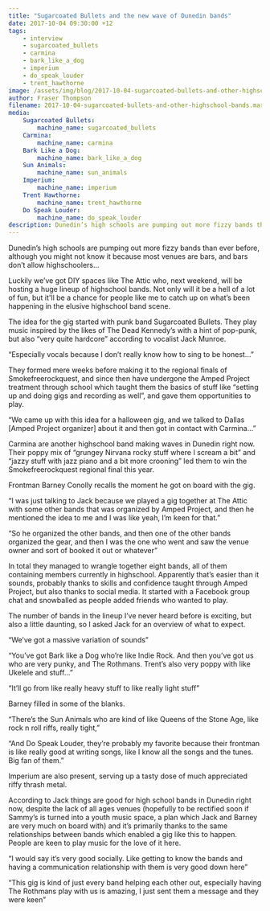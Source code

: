 ```yaml
---
title: "Sugarcoated Bullets and the new wave of Dunedin bands"
date: 2017-10-04 09:30:00 +12
tags:
    - interview
    - sugarcoated_bullets
    - carmina
    - bark_like_a_dog
    - imperium
    - do_speak_louder
    - trent_hawthorne
image: /assets/img/blog/2017-10-04-sugarcoated-bullets-and-other-highschool-bands/cover.jpg
author: Fraser Thompson
filename: 2017-10-04-sugarcoated-bullets-and-other-highschool-bands.markdown
media:
    Sugarcoated Bullets:
        machine_name: sugarcoated_bullets
    Carmina:
        machine_name: carmina
    Bark Like a Dog:
        machine_name: bark_like_a_dog
    Sun Animals:
        machine_name: sun_animals
    Imperium:
        machine_name: imperium
    Trent Hawthorne:
        machine_name: trent_hawthorne
    Do Speak Louder:
        machine_name: do_speak_louder
description: Dunedin’s high schools are pumping out more fizzy bands than ever before, although you might not know it because most venues are bars, and bars don’t allow highschoolers...
---
```


Dunedin’s high schools are pumping out more fizzy bands than ever before, although you might not know it because most venues are bars, and bars don’t allow highschoolers...

Luckily we’ve got DIY spaces like The Attic who, next weekend, will be hosting a huge lineup of highschool bands. Not only will it be a hell of a lot of fun, but it'll be a chance for people like me to catch up on what’s been happening in the elusive highschool band scene.

<!-- more -->

The idea for the gig started with punk band Sugarcoated Bullets. They play music inspired by the likes of The Dead Kennedy’s with a hint of pop-punk, but also “very quite hardcore” according to vocalist Jack Munroe.

“Especially vocals because I don’t really know how to sing to be honest...”

They formed mere weeks before making it to the regional finals of Smokefreerockquest, and since then have undergone the Amped Project treatment through school which taught them the basics of stuff like “setting up and doing gigs and recording as well”, and gave them opportunities to play.

“We came up with this idea for a halloween gig, and we talked to Dallas [Amped Project organizer] about it and then got in contact with Carmina...”

Carmina are another highschool band making waves in Dunedin right now. Their poppy mix of “grungey Nirvana rocky stuff where I scream a bit” and “jazzy stuff with jazz piano and a bit more crooning” led them to win the Smokefreerockquest regional final this year. 

Frontman Barney Conolly recalls the moment he got on board with the gig.

“I was just talking to Jack because we played a gig together at The Attic with some other bands that was organized by Amped Project, and then he mentioned the idea to me and I was like yeah, I’m keen for that.”

“So he organized the other bands, and then one of the other bands organized the gear, and then I was the one who went and saw the venue owner and sort of booked it out or whatever”

In total they managed to wrangle together eight bands, all of them containing members currently in highschool. Apparently that’s easier than it sounds, probably thanks to skills and confidence taught through Amped Project, but also thanks to social media. It started with a Facebook group chat and snowballed as people added friends who wanted to play.

The number of bands in the lineup I’ve never heard before is exciting, but also a little daunting, so I asked Jack for an overview of what to expect.

“We’ve got a massive variation of sounds”

“You’ve got Bark like a Dog who’re like Indie Rock. And then you’ve got us who are very punky, and The Rothmans. Trent’s also very poppy with like Ukelele and stuff...”

“It’ll go from like really heavy stuff to like really light stuff”

Barney filled in some of the blanks.

“There’s the Sun Animals who are kind of like Queens of the Stone Age, like rock n roll riffs, really tight,”

“And Do Speak Louder, they’re probably my favorite because their frontman is like really good at writing songs, like I know all the songs and the tunes. Big fan of them.”

Imperium are also present, serving up a tasty dose of much appreciated riffy thrash metal.

According to Jack things are good for high school bands in Dunedin right now, despite the lack of all ages venues (hopefully to be rectified soon if Sammy’s is turned into a youth music space, a plan which Jack and Barney are very much on board with) and it’s primarily thanks to the same relationships between bands which enabled a gig like this to happen. People are keen to play music for the love of it here.

“I would say it’s very good socially. Like getting to know the bands and having a communication relationship with them is very good down here”

“This gig is kind of just every band helping each other out, especially having The Rothmans play with us is amazing, I just sent them a message and they were keen”
